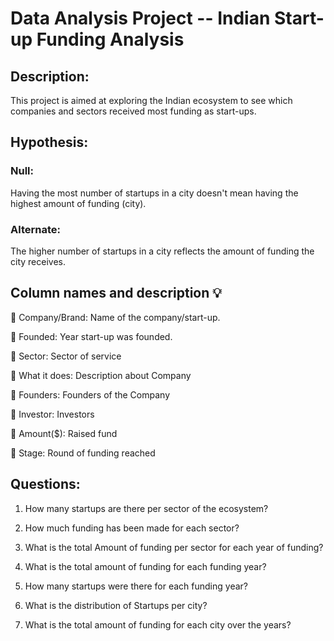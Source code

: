 # Data Analysis Project -- Indian Start-up Funding Analysis

## **Description:**
This project is aimed at exploring the Indian ecosystem to see which companies and sectors received most funding as start-ups.

## **Hypothesis:**
### __Null:__ 
Having the most number of startups in a city doesn't mean having the highest amount of funding (city).
### **Alternate:** 
The higher number of startups in a city reflects the amount of funding the city receives.

## **Column names and description 💡**
💎 Company/Brand: Name of the company/start-up.

💎 Founded: Year start-up was founded.

💎 Sector: Sector of service

💎 What it does: Description about Company

💎 Founders: Founders of the Company

💎 Investor: Investors

💎 Amount($): Raised fund

💎 Stage: Round of funding reached
## **Questions:**

1. How many startups are there per sector of the ecosystem?

2. How much funding has been made for each sector?

3. What is the total Amount of funding per sector for each year of funding?

4.  What is the total amount of funding for each funding year?

5. How many startups were there for each funding year?

6. What is the distribution of Startups per city?

7. What is the total amount of funding for each city over the years?





